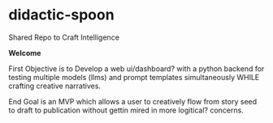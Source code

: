 # didactic-spoon
Shared Repo to Craft Intelligence


**Welcome**

First Objective is to Develop a web ui/dashboard? with a python backend for testing multiple models (llms) and prompt templates simultaneously WHILE crafting creative narratives. 

End Goal is an MVP which allows a user to creatively flow from story seed to draft to publication without gettin mired in more logitical? concerns.
